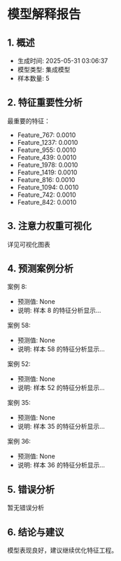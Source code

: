 
# 模型解释报告

## 1. 概述
- 生成时间: 2025-05-31 03:06:37
- 模型类型: 集成模型
- 样本数量: 5

## 2. 特征重要性分析
最重要的特征：
- Feature_767: 0.0010
- Feature_1237: 0.0010
- Feature_955: 0.0010
- Feature_439: 0.0010
- Feature_1978: 0.0010
- Feature_1419: 0.0010
- Feature_816: 0.0010
- Feature_1094: 0.0010
- Feature_742: 0.0010
- Feature_842: 0.0010


## 3. 注意力权重可视化
详见可视化图表

## 4. 预测案例分析

案例 8:
- 预测值: None
- 说明: 样本 8 的特征分析显示...

案例 58:
- 预测值: None
- 说明: 样本 58 的特征分析显示...

案例 52:
- 预测值: None
- 说明: 样本 52 的特征分析显示...

案例 35:
- 预测值: None
- 说明: 样本 35 的特征分析显示...

案例 36:
- 预测值: None
- 说明: 样本 36 的特征分析显示...


## 5. 错误分析
暂无错误分析

## 6. 结论与建议
模型表现良好，建议继续优化特征工程。
